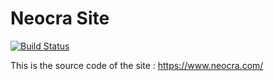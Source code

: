 # Neocra Site

[![Build Status](https://dev.azure.com/neocra/Sites/_apis/build/status/Site-CI?branchName=master)](https://dev.azure.com/neocra/Sites/_build/latest?definitionId=1&branchName=master)

This is the source code of the site : https://www.neocra.com/

